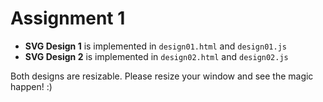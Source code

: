 # Assignment 1

- **SVG Design 1** is implemented in `design01.html` and `design01.js`
- **SVG Design 2** is implemented in `design02.html` and `design02.js`

Both designs are resizable. Please resize your window and see the magic happen! :)

